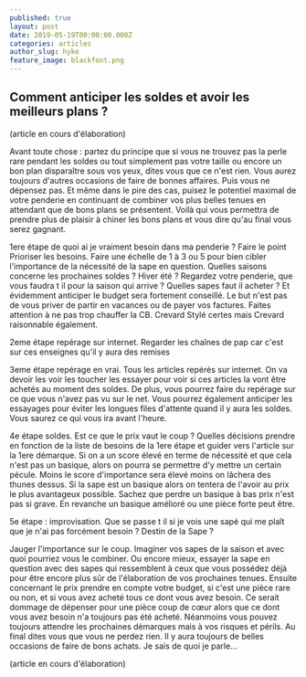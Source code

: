 ```yaml
---
published: true
layout: post
date: 2019-05-19T00:00:00.000Z
categories: articles
author_slug: hyke
feature_image: blackfont.png
---
```

## Comment anticiper les soldes et avoir les meilleurs plans ?

(article en cours d'élaboration)

Avant toute chose : partez du principe que si vous ne trouvez pas la perle rare pendant les soldes ou tout simplement pas votre taille ou encore un bon plan disparaître sous vos yeux, dites vous que ce n'est rien. Vous aurez toujours d'autres occasions de faire de bonnes affaires. Puis vous ne dépensez pas. Et même dans le pire des cas, puisez le potentiel maximal de votre penderie en continuant de combiner vos plus belles tenues en attendant que de bons plans se présentent. Voilà qui vous permettra de prendre plus de plaisir à chiner les bons plans et vous dire qu'au final vous serez gagnant. 

1ere étape de quoi ai je vraiment besoin dans ma penderie ? Faire le point
Prioriser les besoins. Faire une échelle de 1 à 3 ou 5 pour bien cibler l'importance de la nécessité de la sape en question. 
Quelles saisons concerne les prochaines soldes ? Hiver été ? Regardez votre penderie, que vous faudra t il pour la saison qui arrive ? Quelles sapes faut il acheter ? Et évidemment anticiper le budget sera fortement conseillé. Le but n'est pas de vous priver de partir en vacances ou de payer vos factures. Faites attention à ne pas trop chauffer la CB. Crevard Stylé certes mais Crevard raisonnable également. 

2eme étape repérage sur internet. Regarder les chaînes de pap car c'est sur ces enseignes qu'il y aura des remises 

3eme étape repérage en vrai. Tous les articles repérés sur internet. On va devoir les voir les toucher les essayer pour voir si ces articles la vont être achetés au moment des soldes. De plus, vous pourrez faire du repérage sur ce que vous n'avez pas vu sur le net. Vous pourrez également anticiper les essayages pour éviter les longues files d'attente quand il y aura les soldes. Vous saurez ce qui vous ira avant l'heure. 

4e étape soldes. Est ce que le prix vaut le coup ? Quelles décisions prendre en fonction de la liste de besoins de la 1ere étape et guider vers l'article sur la 1ere démarque. 
Si on a un score élevé en terme de nécessité et que cela n'est pas un basique, alors on pourra se permettre d'y mettre un certain pécule. Moins le score d'importance sera élevé moins on lâchera des thunes dessus. Si la sape est un basique alors on tentera de l'avoir au prix le plus avantageux possible. Sachez que perdre un basique à bas prix n'est pas si grave. En revanche un basique amélioré ou une pièce forte peut être. 

5e étape : improvisation. Que se passe t il si je vois une sapé qui me plaît que je n'ai pas forcément besoin ? Destin de la Sape ? 

Jauger l'importance sur le coup. Imaginer vos sapes de la saison et avec quoi pourriez vous le combiner. Ou encore mieux, essayer la sape en question avec des sapes qui ressemblent à ceux que vous possédez déjà pour être encore plus sûr de l'élaboration de vos prochaines tenues. Ensuite concernant le prix prendre en compte votre budget, si c'est une pièce rare ou non, et si vous avez acheté tous ce dont vous avez besoin. Ce serait dommage de dépenser pour une pièce coup de cœur alors que ce dont vous avez besoin n'a toujours pas été acheté. Néanmoins vous pouvez toujours attendre les prochaines démarques mais à vos risques et périls. Au final dites vous que vous ne perdez rien. Il y aura toujours de belles occasions de faire de bons achats. Je sais de quoi je parle... 

(article en cours d'élaboration)